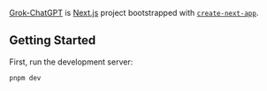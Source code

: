 [Grok-ChatGPT](https://grok-chatgpt.vercel.app/) is [Next.js](https://nextjs.org/) project bootstrapped with [`create-next-app`](https://github.com/vercel/next.js/tree/canary/packages/create-next-app).


## Getting Started

First, run the development server:

```bash
pnpm dev
```

